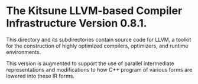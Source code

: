 # The Kitsune LLVM-based Compiler Infrastructure Version 0.8.1. 

This directory and its subdirectories contain source code for LLVM,
a toolkit for the construction of highly optimized compilers,
optimizers, and runtime environments.

This version is augmented to support the use of parallel intermediate
representations and modifications to how C++ program of various forms
are lowered into these IR forms.

